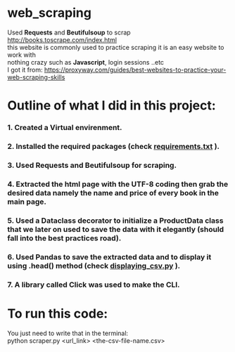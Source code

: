 # web_scraping
Used __Requests__ and __Beutifulsoup__ to scrap http://books.toscrape.com/index.html <br>
this website is commonly used to practice scraping it is an easy website to work with <br>
nothing crazy such as __Javascript__, login sessions ..etc  <br>
I got it from: https://proxyway.com/guides/best-websites-to-practice-your-web-scraping-skills

# Outline of what I did in this project:
### 1. Created a __Virtual envirenment__.
### 2. Installed the required packages (check [requirements.txt](https://github.com/ilyesBoukraa/web_scraping/blob/main/requirements.txt) ).
### 3. Used __Requests__ and __Beutifulsoup__ for scraping.
### 4. Extracted the html page with the __UTF-8__ coding then grab the desired data namely the name and price of every book in the main page.   
### 5. Used a Dataclass decorator to initialize a __ProductData__ class that we later on used to save the data with it elegantly (should fall into the best practices road).   
### 6. Used __Pandas__ to save the extracted data and to display it using __.head()__ method (check [displaying_csv.py](https://github.com/ilyesBoukraa/web_scraping/blob/main/displaying_csv.py) ).
### 7. A library called __Click__ was used to make the __CLI__.

# To run this code: 
You just need to write that in the terminal: <br> 
python scraper.py <url_link>  <the-csv-file-name.csv> 
